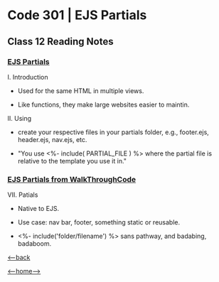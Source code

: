 # Code 301 | EJS Partials

## Class 12 Reading Notes

### [EJS Partials](https://medium.com/@henslejoseph/ejs-partials-f6f102cb7433)

I. Introduction

- Used for the same HTML in multiple views.

- Like functions, they make large websites easier to maintin.

II. Using

- create your respective files in your partials folder, e.g., footer.ejs, header.ejs, nav.ejs, etc.

- "You use <%- include( PARTIAL_FILE ) %> where the partial file is relative to the template you use it in."

### [EJS Partials from WalkThroughCode](https://www.youtube.com/watch?v=3_xEEH4fTEk&t=0s&index=7&list=PL7sCSgsRZ-slYARh3YJIqPGZqtGVqZRGt)

VII. Patials

- Native to EJS.

- Use case: nav bar, footer, something static or reusable.

- <%- include('folder/filename') %> sans pathway, and badabing, badaboom.

[<--back](301week3.md)

[<--home-->](../../README.md)
